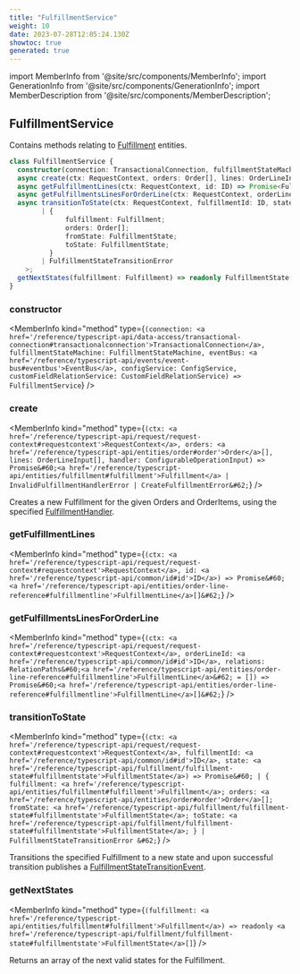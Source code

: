 ```yaml
---
title: "FulfillmentService"
weight: 10
date: 2023-07-28T12:05:24.130Z
showtoc: true
generated: true
---
```

<!-- This file was generated from the Vendure source. Do not modify. Instead, re-run the "docs:build" script -->
import MemberInfo from '@site/src/components/MemberInfo';
import GenerationInfo from '@site/src/components/GenerationInfo';
import MemberDescription from '@site/src/components/MemberDescription';


## FulfillmentService

<GenerationInfo sourceFile="packages/core/src/service/services/fulfillment.service.ts" sourceLine="34" packageName="@vendure/core" />

Contains methods relating to <a href='/reference/typescript-api/entities/fulfillment#fulfillment'>Fulfillment</a> entities.

```ts title="Signature"
class FulfillmentService {
  constructor(connection: TransactionalConnection, fulfillmentStateMachine: FulfillmentStateMachine, eventBus: EventBus, configService: ConfigService, customFieldRelationService: CustomFieldRelationService)
  async create(ctx: RequestContext, orders: Order[], lines: OrderLineInput[], handler: ConfigurableOperationInput) => Promise<Fulfillment | InvalidFulfillmentHandlerError | CreateFulfillmentError>;
  async getFulfillmentLines(ctx: RequestContext, id: ID) => Promise<FulfillmentLine[]>;
  async getFulfillmentsLinesForOrderLine(ctx: RequestContext, orderLineId: ID, relations: RelationPaths<FulfillmentLine> = []) => Promise<FulfillmentLine[]>;
  async transitionToState(ctx: RequestContext, fulfillmentId: ID, state: FulfillmentState) => Promise<
        | {
              fulfillment: Fulfillment;
              orders: Order[];
              fromState: FulfillmentState;
              toState: FulfillmentState;
          }
        | FulfillmentStateTransitionError
    >;
  getNextStates(fulfillment: Fulfillment) => readonly FulfillmentState[];
}
```

<div className="members-wrapper">

### constructor

<MemberInfo kind="method" type={`(connection: <a href='/reference/typescript-api/data-access/transactional-connection#transactionalconnection'>TransactionalConnection</a>, fulfillmentStateMachine: FulfillmentStateMachine, eventBus: <a href='/reference/typescript-api/events/event-bus#eventbus'>EventBus</a>, configService: ConfigService, customFieldRelationService: CustomFieldRelationService) => FulfillmentService`}   />


### create

<MemberInfo kind="method" type={`(ctx: <a href='/reference/typescript-api/request/request-context#requestcontext'>RequestContext</a>, orders: <a href='/reference/typescript-api/entities/order#order'>Order</a>[], lines: OrderLineInput[], handler: ConfigurableOperationInput) => Promise&#60;<a href='/reference/typescript-api/entities/fulfillment#fulfillment'>Fulfillment</a> | InvalidFulfillmentHandlerError | CreateFulfillmentError&#62;`}   />

Creates a new Fulfillment for the given Orders and OrderItems, using the specified
<a href='/reference/typescript-api/fulfillment/fulfillment-handler#fulfillmenthandler'>FulfillmentHandler</a>.
### getFulfillmentLines

<MemberInfo kind="method" type={`(ctx: <a href='/reference/typescript-api/request/request-context#requestcontext'>RequestContext</a>, id: <a href='/reference/typescript-api/common/id#id'>ID</a>) => Promise&#60;<a href='/reference/typescript-api/entities/order-line-reference#fulfillmentline'>FulfillmentLine</a>[]&#62;`}   />


### getFulfillmentsLinesForOrderLine

<MemberInfo kind="method" type={`(ctx: <a href='/reference/typescript-api/request/request-context#requestcontext'>RequestContext</a>, orderLineId: <a href='/reference/typescript-api/common/id#id'>ID</a>, relations: RelationPaths&#60;<a href='/reference/typescript-api/entities/order-line-reference#fulfillmentline'>FulfillmentLine</a>&#62; = []) => Promise&#60;<a href='/reference/typescript-api/entities/order-line-reference#fulfillmentline'>FulfillmentLine</a>[]&#62;`}   />


### transitionToState

<MemberInfo kind="method" type={`(ctx: <a href='/reference/typescript-api/request/request-context#requestcontext'>RequestContext</a>, fulfillmentId: <a href='/reference/typescript-api/common/id#id'>ID</a>, state: <a href='/reference/typescript-api/fulfillment/fulfillment-state#fulfillmentstate'>FulfillmentState</a>) => Promise&#60;         | {               fulfillment: <a href='/reference/typescript-api/entities/fulfillment#fulfillment'>Fulfillment</a>;               orders: <a href='/reference/typescript-api/entities/order#order'>Order</a>[];               fromState: <a href='/reference/typescript-api/fulfillment/fulfillment-state#fulfillmentstate'>FulfillmentState</a>;               toState: <a href='/reference/typescript-api/fulfillment/fulfillment-state#fulfillmentstate'>FulfillmentState</a>;           }         | FulfillmentStateTransitionError     &#62;`}   />

Transitions the specified Fulfillment to a new state and upon successful transition
publishes a <a href='/reference/typescript-api/events/event-types#fulfillmentstatetransitionevent'>FulfillmentStateTransitionEvent</a>.
### getNextStates

<MemberInfo kind="method" type={`(fulfillment: <a href='/reference/typescript-api/entities/fulfillment#fulfillment'>Fulfillment</a>) => readonly <a href='/reference/typescript-api/fulfillment/fulfillment-state#fulfillmentstate'>FulfillmentState</a>[]`}   />

Returns an array of the next valid states for the Fulfillment.


</div>
